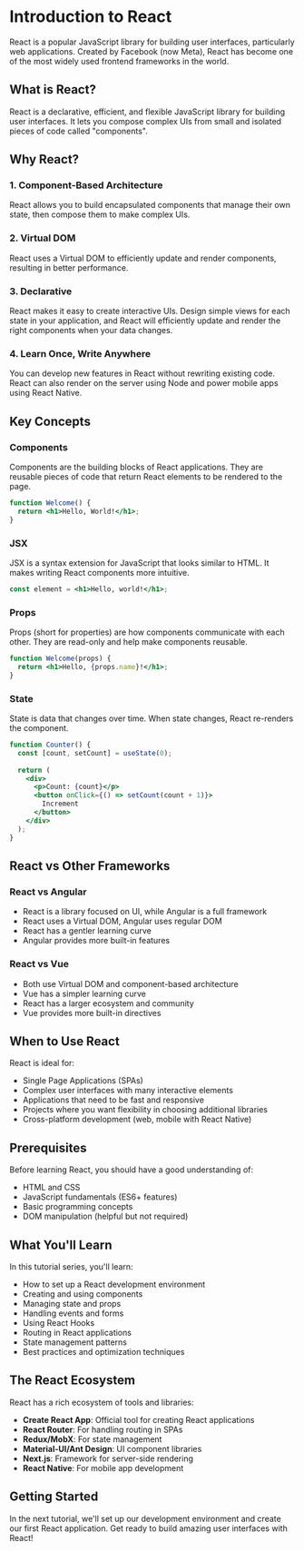 # Introduction to React

React is a popular JavaScript library for building user interfaces, particularly web applications. Created by Facebook (now Meta), React has become one of the most widely used frontend frameworks in the world.

## What is React?

React is a declarative, efficient, and flexible JavaScript library for building user interfaces. It lets you compose complex UIs from small and isolated pieces of code called "components".

## Why React?

### 1. Component-Based Architecture
React allows you to build encapsulated components that manage their own state, then compose them to make complex UIs.

### 2. Virtual DOM
React uses a Virtual DOM to efficiently update and render components, resulting in better performance.

### 3. Declarative
React makes it easy to create interactive UIs. Design simple views for each state in your application, and React will efficiently update and render the right components when your data changes.

### 4. Learn Once, Write Anywhere
You can develop new features in React without rewriting existing code. React can also render on the server using Node and power mobile apps using React Native.

## Key Concepts

### Components
Components are the building blocks of React applications. They are reusable pieces of code that return React elements to be rendered to the page.

```jsx
function Welcome() {
  return <h1>Hello, World!</h1>;
}
```

### JSX
JSX is a syntax extension for JavaScript that looks similar to HTML. It makes writing React components more intuitive.

```jsx
const element = <h1>Hello, world!</h1>;
```

### Props
Props (short for properties) are how components communicate with each other. They are read-only and help make components reusable.

```jsx
function Welcome(props) {
  return <h1>Hello, {props.name}!</h1>;
}
```

### State
State is data that changes over time. When state changes, React re-renders the component.

```jsx
function Counter() {
  const [count, setCount] = useState(0);
  
  return (
    <div>
      <p>Count: {count}</p>
      <button onClick={() => setCount(count + 1)}>
        Increment
      </button>
    </div>
  );
}
```

## React vs Other Frameworks

### React vs Angular
- React is a library focused on UI, while Angular is a full framework
- React uses a Virtual DOM, Angular uses regular DOM
- React has a gentler learning curve
- Angular provides more built-in features

### React vs Vue
- Both use Virtual DOM and component-based architecture
- Vue has a simpler learning curve
- React has a larger ecosystem and community
- Vue provides more built-in directives

## When to Use React

React is ideal for:
- Single Page Applications (SPAs)
- Complex user interfaces with many interactive elements
- Applications that need to be fast and responsive
- Projects where you want flexibility in choosing additional libraries
- Cross-platform development (web, mobile with React Native)

## Prerequisites

Before learning React, you should have a good understanding of:
- HTML and CSS
- JavaScript fundamentals (ES6+ features)
- Basic programming concepts
- DOM manipulation (helpful but not required)

## What You'll Learn

In this tutorial series, you'll learn:
- How to set up a React development environment
- Creating and using components
- Managing state and props
- Handling events and forms
- Using React Hooks
- Routing in React applications
- State management patterns
- Best practices and optimization techniques

## The React Ecosystem

React has a rich ecosystem of tools and libraries:
- **Create React App**: Official tool for creating React applications
- **React Router**: For handling routing in SPAs
- **Redux/MobX**: For state management
- **Material-UI/Ant Design**: UI component libraries
- **Next.js**: Framework for server-side rendering
- **React Native**: For mobile app development

## Getting Started

In the next tutorial, we'll set up our development environment and create our first React application. Get ready to build amazing user interfaces with React!